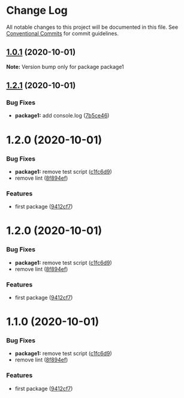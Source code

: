 # Change Log

All notable changes to this project will be documented in this file.
See [Conventional Commits](https://conventionalcommits.org) for commit guidelines.

## [1.0.1](https://github.com/prxg22/teste/compare/package1@1.2.1...package1@1.0.1) (2020-10-01)

**Note:** Version bump only for package package1





## [1.2.1](https://github.com/prxg22/teste/compare/package1@1.2.0...package1@1.2.1) (2020-10-01)


### Bug Fixes

* **package1:** add console.log ([7b5ce46](https://github.com/prxg22/teste/commit/7b5ce46621975c47b23f80ae2bbadf69a5a69ee0))





# 1.2.0 (2020-10-01)


### Bug Fixes

* **package1:** remove test script ([c1fc6d9](https://github.com/prxg22/teste/commit/c1fc6d9b61dd0950f9bca403650a3c3a86e4f26b))
* remove lint ([8f894ef](https://github.com/prxg22/teste/commit/8f894ef3f9f25a19972324b160043b7e00fc245d))


### Features

* first package ([9412cf7](https://github.com/prxg22/teste/commit/9412cf7fc412982f55d6f9d1aea8cdfa89e0025c))





# 1.2.0 (2020-10-01)


### Bug Fixes

* **package1:** remove test script ([c1fc6d9](https://github.com/prxg22/teste/commit/c1fc6d9b61dd0950f9bca403650a3c3a86e4f26b))
* remove lint ([8f894ef](https://github.com/prxg22/teste/commit/8f894ef3f9f25a19972324b160043b7e00fc245d))


### Features

* first package ([9412cf7](https://github.com/prxg22/teste/commit/9412cf7fc412982f55d6f9d1aea8cdfa89e0025c))





# 1.1.0 (2020-10-01)


### Bug Fixes

* **package1:** remove test script ([c1fc6d9](https://github.com/prxg22/teste/commit/c1fc6d9b61dd0950f9bca403650a3c3a86e4f26b))
* remove lint ([8f894ef](https://github.com/prxg22/teste/commit/8f894ef3f9f25a19972324b160043b7e00fc245d))


### Features

* first package ([9412cf7](https://github.com/prxg22/teste/commit/9412cf7fc412982f55d6f9d1aea8cdfa89e0025c))
